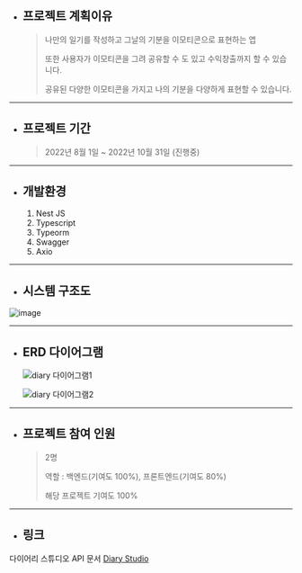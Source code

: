 * ## 프로젝트 계획이유
  > 나만의 일기를 작성하고 그날의 기분을 이모티콘으로 표현하는 앱
  > 
  > 또한 사용자가 이모티콘을 그려 공유할 수 도 있고 수익창출까지 할 수 있습니다.
  > 
  > 공유된 다양한 이모티콘을 가지고 나의 기분을 다양하게 표현할 수 있습니다.
------------
* ## 프로젝트 기간
  > 2022년 8월 1일 ~ 2022년 10월 31일 (진행중)
------------
* ## 개발환경
  1. Nest JS
  2. Typescript
  3. Typeorm
  4. Swagger
  5. Axio
------------
* ## 시스템 구조도
![image](https://user-images.githubusercontent.com/105510128/200186847-38687f5c-1cab-4c7e-890e-4c35dc2d9a21.png)

------------
* ## ERD 다이어그램
  ![diary 다이어그램1](https://user-images.githubusercontent.com/105510128/200174746-7a07f62b-af4c-48bd-9d2c-1b373c0e412c.png)

  ![diary 다이어그램2](https://user-images.githubusercontent.com/105510128/200174823-85737b15-a950-42af-a103-e07e63a37f66.png)

------------
* ## 프로젝트 참여 인원
  > 2명 
  >
  > 역할 : 백엔드(기여도 100%), 프론트엔드(기여도 80%)
  >
  > 해당 프로젝트 기여도 100%
------------
* ## 링크
다이어리 스튜디오 API 문서 [Diary Studio](http://leejehyeon.synology.me:3000/docs)
